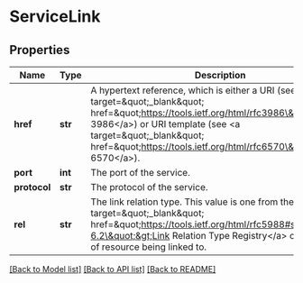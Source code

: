 # ServiceLink

## Properties
Name | Type | Description | Notes
------------ | ------------- | ------------- | -------------
**href** | **str** | A hypertext reference, which is either a URI (see &lt;a target&#x3D;\&quot;_blank\&quot; href&#x3D;\&quot;https://tools.ietf.org/html/rfc3986\&quot;&gt;RFC 3986&lt;/a&gt;) or URI template (see &lt;a target&#x3D;\&quot;_blank\&quot; href&#x3D;\&quot;https://tools.ietf.org/html/rfc6570\&quot;&gt;RFC 6570&lt;/a&gt;).  | [optional] 
**port** | **int** | The port of the service. | [optional] 
**protocol** | **str** | The protocol of the service. | [optional] 
**rel** | **str** | The link relation type. This value is one from the &lt;a target&#x3D;\&quot;_blank\&quot; href&#x3D;\&quot;https://tools.ietf.org/html/rfc5988#section-6.2\&quot;&gt;Link Relation Type Registry&lt;/a&gt; or is the type of resource being linked to. | [optional] 

[[Back to Model list]](../README.md#documentation-for-models) [[Back to API list]](../README.md#documentation-for-api-endpoints) [[Back to README]](../README.md)

